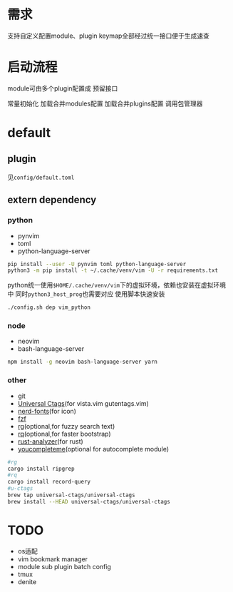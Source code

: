 # 需求
支持自定义配置module、plugin
keymap全部经过统一接口便于生成速查


# 启动流程

module可由多个plugin配置成 预留接口

常量初始化
加载合并modules配置
加载合并plugins配置
调用包管理器

# default

## plugin
见`config/default.toml`
## extern dependency

### python
* pynvim
* toml
* python-language-server

```bash
pip install --user -U pynvim toml python-language-server
python3 -m pip install -t ~/.cache/venv/vim -U -r requirements.txt
```

python统一使用`$HOME/.cache/venv/vim`下的虚拟环境，依赖也安装在虚拟环境中
同时`python3_host_prog`也需要对应
使用脚本快速安装
```bash
./config.sh dep vim_python
```

### node
* neovim
* bash-language-server

```bash
npm install -g neovim bash-language-server yarn
```

### other

* git
* [Universal Ctags](https://github.com/universal-ctags/ctags)(for vista.vim gutentags.vim)
* [nerd-fonts](https://github.com/ryanoasis/nerd-fonts)(for icon) 
* [fzf](https://github.com/junegunn/fzf)
* [rg](https://github.com/BurntSushi/ripgrep)(optional,for fuzzy search text)
* [rq](https://github.com/dflemstr/rq)(optional,for faster bootstrap)
* [rust-analyzer](https://github.com/rust-analyzer/rust-analyzer)(for rust)
* [youcompleteme](https://github.com/ycm-core/YouCompleteMe)(optional for autocomplete module)

```bash
#rg
cargo install ripgrep
#rq
cargo install record-query
#u-ctags
brew tap universal-ctags/universal-ctags
brew install --HEAD universal-ctags/universal-ctags
```


# TODO

* os适配
* vim bookmark manager
* module sub plugin batch config
* tmux
* denite